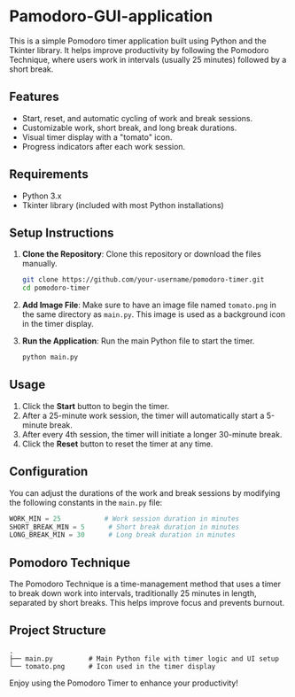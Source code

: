 # Pamodoro-GUI-application

This is a simple Pomodoro timer application built using Python and the Tkinter library. It helps improve productivity by following the Pomodoro Technique, where users work in intervals (usually 25 minutes) followed by a short break.

## Features

- Start, reset, and automatic cycling of work and break sessions.
- Customizable work, short break, and long break durations.
- Visual timer display with a "tomato" icon.
- Progress indicators after each work session.

## Requirements

- Python 3.x
- Tkinter library (included with most Python installations)

## Setup Instructions

1. **Clone the Repository**: Clone this repository or download the files manually.

   ```bash
   git clone https://github.com/your-username/pomodoro-timer.git
   cd pomodoro-timer
   ```

2. **Add Image File**: Make sure to have an image file named `tomato.png` in the same directory as `main.py`. This image is used as a background icon in the timer display.

3. **Run the Application**: Run the main Python file to start the timer.

   ```bash
   python main.py
   ```

## Usage

1. Click the **Start** button to begin the timer.
2. After a 25-minute work session, the timer will automatically start a 5-minute break.
3. After every 4th session, the timer will initiate a longer 30-minute break.
4. Click the **Reset** button to reset the timer at any time.

## Configuration

You can adjust the durations of the work and break sessions by modifying the following constants in the `main.py` file:

```python
WORK_MIN = 25           # Work session duration in minutes
SHORT_BREAK_MIN = 5      # Short break duration in minutes
LONG_BREAK_MIN = 30      # Long break duration in minutes
```

## Pomodoro Technique

The Pomodoro Technique is a time-management method that uses a timer to break down work into intervals, traditionally 25 minutes in length, separated by short breaks. This helps improve focus and prevents burnout.

## Project Structure

```plaintext
.
├── main.py         # Main Python file with timer logic and UI setup
└── tomato.png      # Icon used in the timer display
```

Enjoy using the Pomodoro Timer to enhance your productivity!
```
